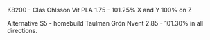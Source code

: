 K8200 - 
Clas Ohlsson Vit PLA 1.75 - 101.25% X and Y 100% on Z

Alternative S5 - homebuild
Taulman Grön Nvent 2.85 - 101.30% in all directions. 


